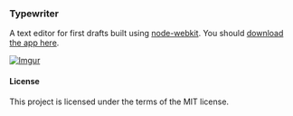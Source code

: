 ### Typewriter

A text editor for first drafts built using [node-webkit](https://github.com/rogerwang/node-webkit). You should [download the app here](http://llllll.li/typewriter/).

[![Imgur](http://i.imgur.com/bKYCwSl.png)](http://llllll.li/typewriter/)

#### License

This project is licensed under the terms of the MIT license.
